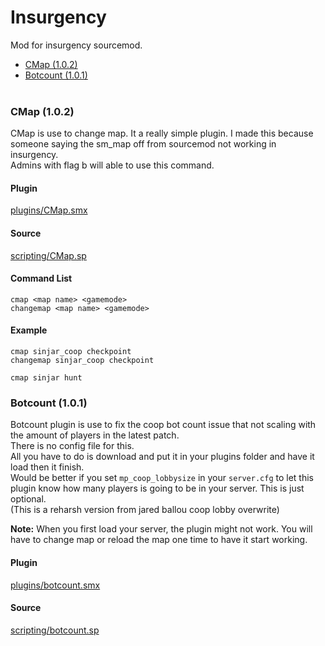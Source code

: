 # Insurgency
Mod for insurgency sourcemod.

 * <a href='#CMap-102'>CMap (1.0.2)</a>
 * <a href='##botcount-101'>Botcount (1.0.1)</a><br><br>


### CMap (1.0.2)
CMap is use to change map. It a really simple plugin. I made this because someone saying the sm_map off from sourcemod not working in insurgency.<br>
Admins with flag b will able to use this command.

#### Plugin
[plugins/CMap.smx](https://github.com/zWolfi/Insurgency/blob/master/plugins/CMap.smx?raw=true)

#### Source
[scripting/CMap.sp](https://github.com/zWolfi/Insurgency/blob/master/scripting/CMap.sp)

#### Command List
```
cmap <map name> <gamemode>
changemap <map name> <gamemode>
```

#### Example
```
cmap sinjar_coop checkpoint
changemap sinjar_coop checkpoint

cmap sinjar hunt
```


### Botcount (1.0.1)
Botcount plugin is use to fix the coop bot count issue that not scaling with the amount of players in the latest patch.<br>
There is no config file for this.<br>
All you have to do is download and put it in your plugins folder and have it load then it finish.<br>
Would be better if you set `mp_coop_lobbysize` in your `server.cfg` to let this plugin know how many players is going to be in your server. This is just optional.<br>
(This is a reharsh version from jared ballou coop lobby overwrite)<br>

**Note:** When you first load your server, the plugin might not work. You will have to change map or reload the map one time to have it start working.

#### Plugin
[plugins/botcount.smx](https://github.com/zWolfi/Insurgency/blob/master/plugins/botcount.smx?raw=true)

#### Source
[scripting/botcount.sp](https://github.com/zWolfi/Insurgency/blob/master/scripting/botcount.sp)
